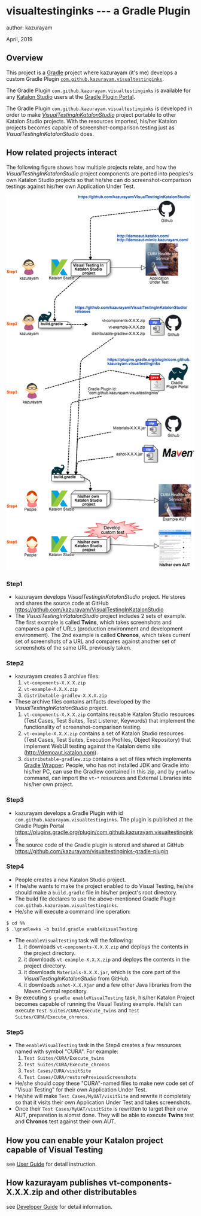 # visualtestinginks --- a Gradle Plugin

author: kazurayam

April, 2019

## Overview

This project is a [Gradle](https://gradle.org/) project where kazurayam (it's me) develops a custom Gradle Plugin [`com.github.kazurayam.visualtestinginks`](https://plugins.gradle.org/plugin/com.github.kazurayam.visualtestinginks).

The Gradle Plugin `com.github.kazurayam.visualtestinginks` is available for any [Katalon Studio](https://www.katalon.com/) users at the [Gradle Plugin Portal](https://plugins.gradle.org/plugin/com.github.kazurayam.visualtestinginks).

The Gradle Plugin `com.github.kazurayam.visualtestinginks` is developed in order to make [*VisualTestingInKatalonStudio*](https://github.com/kazurayam/VisualTestingInKatalonStudio) project portable to other Katalon Studio projects. With the resources imported, his/her Katalon projects becomes capable of screenshot-comparison testing just as *VisualTestingInKatalonStudio* does.


## How related projects interact

The following figure shows how multiple projects relate, and how the *VisualTestingInKatalonStudio* project components are ported into peoples's own Katalon Studio projects so that he/she can do screenshot-comparison testings against his/her own Application Under Test.

![inter-projects-relations](./docs/images/VT_inter-projects_relations.png)

### Step1

- kazurayam develops *VisualTestingInKatalonStudio* project. He stores and shares the source code at GitHub https://github.com/kazurayam/VisualTestingInKatalonStudio
- The *VisualTestingInKatalonStudio* project includes 2 sets of example. The first example is called **Twins**, which takes screenshots and campares a pair of URLs (production environment and development environment). The 2nd example is called **Chronos**, which takes current set of screenshots of a URL and compares against another set of screenshots of the same URL previously taken.

### Step2

- kazurayam creates 3 archive files:
  1. `vt-components-X.X.X.zip`
  2. `vt-example-X.X.X.zip`
  3. `distributable-gradlew-X.X.X.zip`
- These archive files contains artifacts developed by the *VisualTestingInKatalonStudio* project.
  1. `vt-components-X.X.X.zip` contains reusable Katalon Studio resources (Test Cases, Test Suites, Test Listener, Keywords) that implement the functionality of screenshot-comparison testing.
  2. `vt-example-X.X.X.zip` contains a set of Katalon Studio resources (Test Cases, Test Suites, Execution Profiles, Object Repository) that implement WebUI testing against the Katalon demo site (http://demoaut.katalon.com).
  3. `distributable-gradlew.zip` contains a set of files which implements [Gradle Wrapper](https://docs.gradle.org/current/userguide/gradle_wrapper.html). People, who has not installed JDK and Gradle into his/her PC, can use the Gradlew contained in this zip, and by `gradlew` command, can import the `vt-*` resources and External Libraries into his/her own project.

### Step3

- kazurayam develops a Gradle Plugin with id `com.github.kazurayam.visualtestinginks`. The plugin is published at the Gradle Plugin Portal https://plugins.gradle.org/plugin/com.github.kazurayam.visualtestinginks
- The source code of the Gradle plugin is stored and shared at GitHub https://github.com/kazurayam/visualtestinginks-gradle-plugin

### Step4

- People creates a new Katalon Studio project.
- If he/she wants to make the project enabled to do Visual Testing, he/she should make a `build.gradle` file in his/her project's root directory.
- The build file declares to use the above-mentioned Gradle Plugin `com.github.kazurayam.visualtestinginks`.
- He/she will execute a command line operation:
```
$ cd %%
$ .\gradlewks -b build.gradle enableVisualTesting
```
- The `enableVisualTesting` task will the following:
  1. it downloads `vt-components-X.X.X.zip` and deploys the contents in the project directory.
  2. it downloads `vt-example-X.X.X.zip` and deploys the contents in the project directory.
  3. it downloads `Materials-X.X.X.jar`, which is the core part of the *VisualTestingInKatalonStudio* from GitHub.
  4. it downloads `ashot-X.X.Xjar` and a few other Java libraries from the Maven Central repository.
- By executing `$ gradle enableVisualTesting` task, his/her Katalon Project becomes capable of running the Visual Testing example. He/sh can execute `Test Suites/CURA/Execute_twins` and `Test Suites/CURA/Execute_chronos`.

### Step5

- The `enableVisualTesting` task in the Step4 creates a few resources named with symbol "CURA". For example:
  1. `Test Suites/CURA/Execute_twins`
  2. `Test Suites/CURA/Execute_chronos`
  3. `Test Cases/CURA/visitSite`
  4. `Test Cases/CURA/restorePreviousScreenshots`
- He/she should copy these "CURA"-named files to make new code set of "Visual Testing" for their own Application Under Test.
- He/she will make `Test Cases/MyUAT/visitSite` and rewrite it completely so that it visits their own Application Under Test and takes screenshots.
- Once their `Test Cases/MyUAT/visitSite` is rewritten to target their onw AUT, preparetion is alomst done. They will be able to execute **Twins** test and **Chronos** test against their own AUT.

## How you can enable your Katalon project capable of Visual Testing

see [User Guide](docs/userguide.md) for detail instruction.

## How kazurayam publishes vt-components-X.X.X.zip and other distributables

see [Developer Guide](docs/developerguide.md) for detail information.
